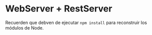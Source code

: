 # WebServer + RestServer

Recuerden que debven de ejecutar ```npm install``` para reconstruir los módulos de Node.


